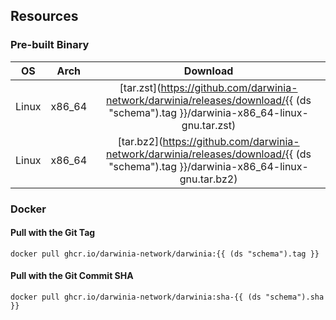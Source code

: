 
## Resources
### Pre-built Binary
|  OS   |  Arch  |                                                              Download                                                               |
| :---: | :----: | :---------------------------------------------------------------------------------------------------------------------------------: |
| Linux | x86_64 | [tar.zst](https://github.com/darwinia-network/darwinia/releases/download/{{ (ds "schema").tag }}/darwinia-x86_64-linux-gnu.tar.zst) |
| Linux | x86_64 | [tar.bz2](https://github.com/darwinia-network/darwinia/releases/download/{{ (ds "schema").tag }}/darwinia-x86_64-linux-gnu.tar.bz2) |

### Docker
#### Pull with the Git Tag
```docker
docker pull ghcr.io/darwinia-network/darwinia:{{ (ds "schema").tag }}
```
#### Pull with the Git Commit SHA
```docker
docker pull ghcr.io/darwinia-network/darwinia:sha-{{ (ds "schema").sha }}
```
